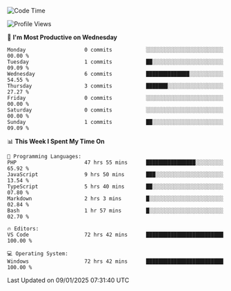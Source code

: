 <!--START_SECTION:waka-->
![Code Time](http://img.shields.io/badge/Code%20Time-3%2C808%20hrs%2057%20mins-blue)

![Profile Views](http://img.shields.io/badge/Profile%20Views-71-blue)

📅 **I'm Most Productive on Wednesday** 

```text
Monday                   0 commits           ░░░░░░░░░░░░░░░░░░░░░░░░░   00.00 % 
Tuesday                  1 commits           ██░░░░░░░░░░░░░░░░░░░░░░░   09.09 % 
Wednesday                6 commits           ██████████████░░░░░░░░░░░   54.55 % 
Thursday                 3 commits           ███████░░░░░░░░░░░░░░░░░░   27.27 % 
Friday                   0 commits           ░░░░░░░░░░░░░░░░░░░░░░░░░   00.00 % 
Saturday                 0 commits           ░░░░░░░░░░░░░░░░░░░░░░░░░   00.00 % 
Sunday                   1 commits           ██░░░░░░░░░░░░░░░░░░░░░░░   09.09 % 
```


📊 **This Week I Spent My Time On** 

```text
💬 Programming Languages: 
PHP                      47 hrs 55 mins      ████████████████░░░░░░░░░   65.92 % 
JavaScript               9 hrs 50 mins       ███░░░░░░░░░░░░░░░░░░░░░░   13.54 % 
TypeScript               5 hrs 40 mins       ██░░░░░░░░░░░░░░░░░░░░░░░   07.80 % 
Markdown                 2 hrs 3 mins        █░░░░░░░░░░░░░░░░░░░░░░░░   02.84 % 
Bash                     1 hr 57 mins        █░░░░░░░░░░░░░░░░░░░░░░░░   02.70 % 

🔥 Editors: 
VS Code                  72 hrs 42 mins      █████████████████████████   100.00 % 

💻 Operating System: 
Windows                  72 hrs 42 mins      █████████████████████████   100.00 % 
```


 Last Updated on 09/01/2025 07:31:40 UTC
<!--END_SECTION:waka-->
